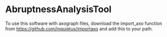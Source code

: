 # AbruptnessAnalysisTool
To use this software with axograph files, download the import_axo function from https://github.com/inquietus/importaxo
and add this to your path.